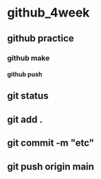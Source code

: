 # github_4week
## github practice
### github make
#### github push

## git status
## git add .
## git commit -m "etc"
## git push origin main
